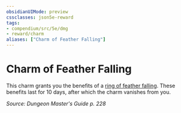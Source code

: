 ```yaml
---
obsidianUIMode: preview
cssclasses: json5e-reward
tags:
- compendium/src/5e/dmg
- reward/charm
aliases: ["Charm of Feather Falling"]
---
```

# Charm of Feather Falling

This charm grants you the benefits of a [ring of feather falling](2-Mechanics/CLI/items/ring-of-feather-falling.md). These benefits last for 10 days, after which the charm vanishes from you.

*Source: Dungeon Master's Guide p. 228*